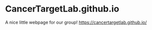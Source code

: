 # CancerTargetLab.github.io
A nice little webpage for our group!
https://cancertargetlab.github.io/
